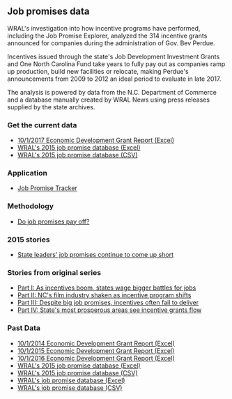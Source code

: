 ## Job promises data
WRAL's investigation into how incentive programs have performed, including the Job Promise Explorer, analyzed the 314 incentive grants announced for companies during the administration of Gov. Bev Perdue.

Incentives issued through the state's Job Development Investment Grants and One North Carolina Fund take years to fully pay out as companies ramp up production, build new facilities or relocate, making Perdue's announcements from 2009 to 2012 an ideal period to evaluate in late 2017.

The analysis is powered by data from the N.C. Department of Commerce and a database manually created by WRAL News using press releases supplied by the state archives.

### Get the current data
* [10/1/2017 Economic Development Grant Report (Excel)](https://github.com/wraldata/job-promises-data/blob/master/2017_ED_Grant_Final_Master.xlsx)
* [WRAL's 2015 job promise database (Excel)](https://github.com/wraldata/job-promises-data/blob/master/job-promises20171017.xlsx)
* [WRAL's 2015 job promise database (CSV)](https://github.com/wraldata/job-promises-data/blob/master/job-promises20171017.csv)

### Application

* [Job Promise Tracker](http://www.wral.com/news/state/page/14027662/)

### Methodology

* [Do job promises pay off?](http://www.wral.com/jobs-promise-methodology/14028170/)

### 2015 stories

* [State leaders' job promises continue to come up short](http://www.wral.com/state-leaders-job-promises-continue-to-come-up-short/14949497/)

### Stories from original series

* [Part I: As incentives boom, states wage bigger battles for jobs](http://www.wral.com/as-incentives-boom-states-wage-bigger-battles-for-jobs/14052608/)
* [Part II: NC's film industry shaken as incentive program shifts](http://www.wral.com/nc-s-film-industry-shaken-as-incentive-program-shifts/14066395/)
* [Part III: Despite big job promises, incentives often fail to deliver](http://www.wral.com/job-incentives-often-fail/14052627/)
* [Part IV: State's most prosperous areas see incentive grants flow](http://www.wral.com/do-incentives-work/14052631/)

### Past Data

* [10/1/2014 Economic Development Grant Report (Excel)](https://github.com/wraldata/job-promises-data/blob/master/2014_ED_Grant_Final%20Master.xlsx)
* [10/1/2015 Economic Development Grant Report (Excel)](https://github.com/wraldata/job-promises-data/blob/master/2015_ED_Grant_Final_Master.xlsx)
* [10/1/2016 Economic Development Grant Report (Excel)](https://github.com/wraldata/job-promises-data/blob/master/2016_ED_Grant_Final_Master.xlsx)
* [WRAL's 2015 job promise database (Excel)](https://github.com/wraldata/job-promises-data/blob/master/job-promises20151019.xlsx)
* [WRAL's 2015 job promise database (CSV)](https://github.com/wraldata/job-promises-data/blob/master/job-promises20151019.csv)
* [WRAL's job promise database (Excel)](https://github.com/wraldata/job-promises-data/blob/master/job-promises20141012.xlsx)
* [WRAL's job promise database (CSV)](https://github.com/wraldata/job-promises-data/blob/master/job-promises20141012.csv)